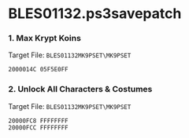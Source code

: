 # BLES01132.ps3savepatch

### 1. Max Krypt Koins

Target File: `BLES01132MK9PSET\MK9PSET`

```
2000014C 05F5E0FF
```

### 2. Unlock All Characters & Costumes

Target File: `BLES01132MK9PSET\MK9PSET`

```
20000FC8 FFFFFFFF
20000FCC FFFFFFFF
```

